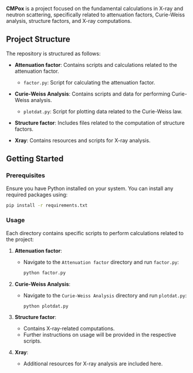 **CMPox** is a project focused on the fundamental calculations in X-ray and neutron scattering, specifically related to attenuation factors, Curie-Weiss analysis, structure factors, and X-ray computations.

## Project Structure

The repository is structured as follows:

- **Attenuation factor**: Contains scripts and calculations related to the attenuation factor.
  - `factor.py`: Script for calculating the attenuation factor.
  
- **Curie-Weiss Analysis**: Contains scripts and data for performing Curie-Weiss analysis.
  - `plotdat.py`: Script for plotting data related to the Curie-Weiss law.

- **Structure factor**: Includes files related to the computation of structure factors.

- **Xray**: Contains resources and scripts for X-ray analysis.

## Getting Started

### Prerequisites

Ensure you have Python installed on your system. You can install any required packages using:

```bash
pip install -r requirements.txt
```
### Usage

Each directory contains specific scripts to perform calculations related to the project:

1. **Attenuation factor**:
   - Navigate to the `Attenuation factor` directory and run `factor.py`:
     ```bash
     python factor.py
     ```

2. **Curie-Weiss Analysis**:
   - Navigate to the `Curie-Weiss Analysis` directory and run `plotdat.py`:
     ```bash
     python plotdat.py
     ```

3. **Structure factor**:
   - Contains X-ray-related computations.
   - Further instructions on usage will be provided in the respective scripts.

4. **Xray**:
   - Additional resources for X-ray analysis are included here.

